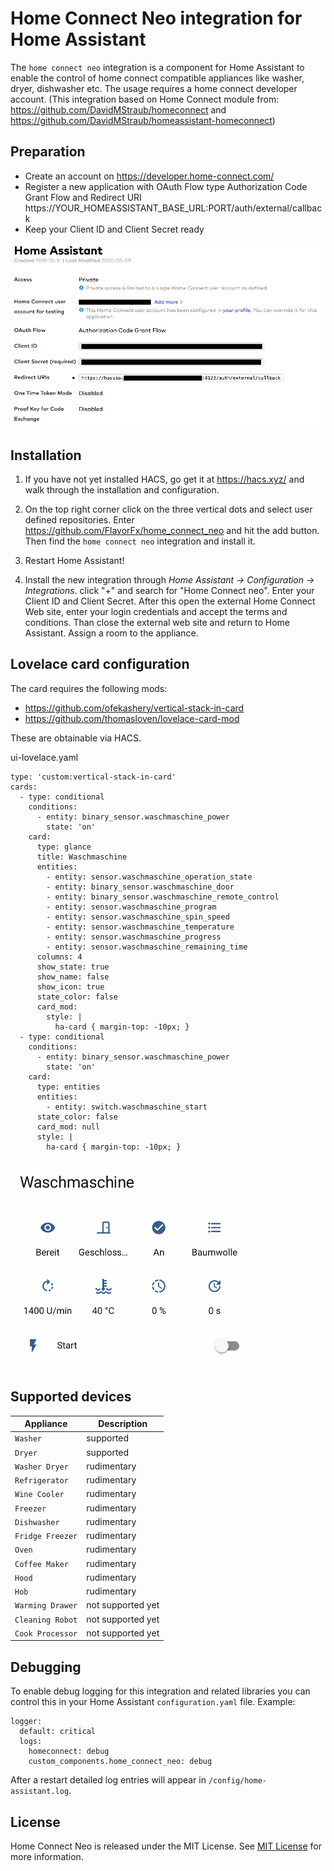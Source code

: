 # Home Connect Neo integration for Home Assistant

The `home connect neo` integration is a component for Home Assistant to enable the control of home connect compatible appliances like washer, dryer, dishwasher etc. The usage requires a home connect developer account.
(This integration based on Home Connect module from: https://github.com/DavidMStraub/homeconnect and https://github.com/DavidMStraub/homeassistant-homeconnect)

## Preparation

- Create an account on https://developer.home-connect.com/
- Register a new application with OAuth Flow type Authorization Code Grant Flow and Redirect URI https://YOUR_HOMEASSISTANT_BASE_URL:PORT/auth/external/callback
- Keep your Client ID and Client Secret ready

![Account](account.png)

## Installation

1. If you have not yet installed HACS, go get it at https://hacs.xyz/ and walk through the installation and configuration.

2. On the top right corner click on the three vertical dots and select user defined repositories. Enter https://github.com/FlavorFx/home_connect_neo and hit the add button. Then find the `home connect neo` integration and install it.

3. Restart Home Assistant!

4. Install the new integration through _Home Assistant -> Configuration -> Integrations_. click "+" and search for "Home Connect neo". Enter your Client ID and Client Secret. After this open the external Home Connect Web site, enter your login credentials and accept the terms and conditions. Than close the external web site and return to Home Assistant. Assign a room to the appliance.

## Lovelace card configuration

The card requires the following mods:

- https://github.com/ofekashery/vertical-stack-in-card
- https://github.com/thomasloven/lovelace-card-mod

These are obtainable via HACS.

ui-lovelace.yaml

```
type: 'custom:vertical-stack-in-card'
cards:
  - type: conditional
    conditions:
      - entity: binary_sensor.waschmaschine_power
        state: 'on'
    card:
      type: glance
      title: Waschmaschine
      entities:
        - entity: sensor.waschmaschine_operation_state
        - entity: binary_sensor.waschmaschine_door
        - entity: binary_sensor.waschmaschine_remote_control
        - entity: sensor.waschmaschine_program
        - entity: sensor.waschmaschine_spin_speed
        - entity: sensor.waschmaschine_temperature
        - entity: sensor.waschmaschine_progress
        - entity: sensor.waschmaschine_remaining_time
      columns: 4
      show_state: true
      show_name: false
      show_icon: true
      state_color: false
      card_mod:
        style: |
          ha-card { margin-top: -10px; }
  - type: conditional
    conditions:
      - entity: binary_sensor.waschmaschine_power
        state: 'on'
    card:
      type: entities
      entities:
        - entity: switch.waschmaschine_start
      state_color: false
      card_mod: null
      style: |
        ha-card { margin-top: -10px; }
```

![Example Lovelace Card](card.png)

## Supported devices

| Appliance       | Description       |
| --------------- | ----------------- |
| `Washer`        | supported         |
| `Dryer`         | supported |
| `Washer Dryer`   | rudimentary |
| `Refrigerator`  | rudimentary |
| `Wine Cooler`    | rudimentary |
| `Freezer`       | rudimentary |
| `Dishwasher`    | rudimentary |
| `Fridge Freezer` | rudimentary |
| `Oven`          | rudimentary |
| `Coffee Maker`   | rudimentary |
| `Hood`          | rudimentary |
| `Hob`           | rudimentary |
| `Warming Drawer` | not supported yet |
| `Cleaning Robot` | not supported yet |
| `Cook Processor` | not supported yet |

## Debugging

To enable debug logging for this integration and related libraries you
can control this in your Home Assistant `configuration.yaml`
file. Example:

```
logger:
  default: critical
  logs:
    homeconnect: debug
    custom_components.home_connect_neo: debug
```

After a restart detailed log entries will appear in `/config/home-assistant.log`.

## License
Home Connect Neo is released under the MIT License. See [MIT License](./LICENSE) for more information.
